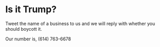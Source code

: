 # Is it Trump?


Tweet the name of a business to us and we will reply with whether you should boycott it.


Our number is, (614) 763-6678
